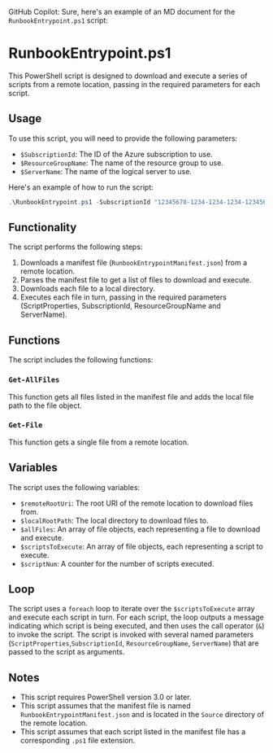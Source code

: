 GitHub Copilot: Sure, here's an example of an MD document for the `RunbookEntrypoint.ps1` script:

# RunbookEntrypoint.ps1

This PowerShell script is designed to download and execute a series of scripts from a remote location, passing in the required parameters for each script.

## Usage

To use this script, you will need to provide the following parameters:

- `$SubscriptionId`: The ID of the Azure subscription to use.
- `$ResourceGroupName`: The name of the resource group to use.
- `$ServerName`: The name of the logical server to use.

Here's an example of how to run the script:

```powershell
.\RunbookEntrypoint.ps1 -SubscriptionId "12345678-1234-1234-1234-123456789012" -ResourceGroupName "MyResourceGroup" -ServerName "MyLogicalServer"
```

## Functionality

The script performs the following steps:

1. Downloads a manifest file (`RunbookEntrypointManifest.json`) from a remote location.
2. Parses the manifest file to get a list of files to download and execute.
3. Downloads each file to a local directory.
4. Executes each file in turn, passing in the required parameters (ScriptProperties, SubscriptionId, ResourceGroupName and ServerName).

## Functions

The script includes the following functions:

### `Get-AllFiles`

This function gets all files listed in the manifest file and adds the local file path to the file object.

### `Get-File`

This function gets a single file from a remote location.

## Variables

The script uses the following variables:

- `$remoteRootUri`: The root URI of the remote location to download files from.
- `$localRootPath`: The local directory to download files to.
- `$allFiles`: An array of file objects, each representing a file to download and execute.
- `$scriptsToExecute`: An array of file objects, each representing a script to execute.
- `$scriptNum`: A counter for the number of scripts executed.

## Loop

The script uses a `foreach` loop to iterate over the `$scriptsToExecute` array and execute each script in turn. For each script, the loop outputs a message indicating which script is being executed, and then uses the call operator (`&`) to invoke the script. The script is invoked with several named parameters (`ScriptProperties`,`SubscriptionId`, `ResourceGroupName`, `ServerName`) that are passed to the script as arguments.

## Notes

- This script requires PowerShell version 3.0 or later.
- This script assumes that the manifest file is named `RunbookEntrypointManifest.json` and is located in the `Source` directory of the remote location.
- This script assumes that each script listed in the manifest file has a corresponding `.ps1` file extension.